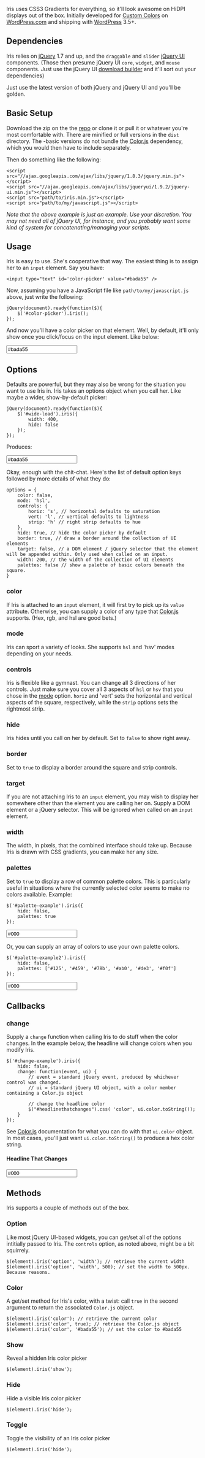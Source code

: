 Iris uses CSS3 Gradients for everything, so it'll look awesome on HiDPI displays out of the box. Initially developed for [Custom Colors](http://en.blog.wordpress.com/2012/07/11/go-ahead-add-a-splash-of-color/) on [WordPress.com](http://wordpress.com/) and shipping with [WordPress][] 3.5+.

## Dependencies

Iris relies on [jQuery][] 1.7 and up, and the `draggable` and `slider` [jQuery UI][] components. (Those then presume jQuery UI `core`, `widget`, and `mouse` components. Just use the jQuery UI [download builder](http://jqueryui.com/download/) and it'll sort out your dependencies)

Just use the latest version of both jQuery and jQuery UI and you'll be golden.

## Basic Setup

Download the zip on the the [repo][] or clone it or pull it or whatever you're most comfortable with. There are minified or full versions in the `dist` directory. The -basic versions do not bundle the [Color.js][] dependency, which you would then have to include separately.

Then do something like the following:

	<script src="//ajax.googleapis.com/ajax/libs/jquery/1.8.3/jquery.min.js"></script>
	<script src="//ajax.googleapis.com/ajax/libs/jqueryui/1.9.2/jquery-ui.min.js"></script>
	<script src="path/to/iris.min.js"></script>
	<script src="path/to/my/javascript.js"></script>

*Note that the above example is just an example. Use your discretion. You may not need all of jQuery UI, for instance, and you probably want some kind of system for concatenating/managing your scripts.*

## Usage

Iris is easy to use. She's cooperative that way. The easiest thing is to assign her to an `input` element. Say you have:

	<input type="text" id='color-picker' value="#bada55" />

Now, assuming you have a JavaScript file like `path/to/my/javascript.js` above, just write the following:

	jQuery(document).ready(function($){
		$('#color-picker').iris();
	});

And now you'll have a color picker on that element. Well, by default, it'll only show once you click/focus on the input element. Like below:

<input type="text" id='color-picker' value="#bada55" />
<script>
	jQuery(document).ready(function($){
		$('#color-picker').iris();
	});
</script>

## Options

Defaults are powerful, but they may also be wrong for the situation you want to use Iris in. Iris takes an options object when you call her. Like maybe a wider, show-by-default picker:

	jQuery(document).ready(function($){
		$('#wide-load').iris({
			width: 400,
			hide: false 
		});
	});

Produces:

<input type="text" id='wide-load' value="#bada55" />
<script>
	jQuery(document).ready(function($){
		$('#wide-load').iris({
			width: 400,
			hide: false 
		});
	});
</script>

Okay, enough with the chit-chat. Here's the list of default option keys followed by more details of what they do:

	options = {
		color: false,
		mode: 'hsl',
		controls: {
			horiz: 's', // horizontal defaults to saturation
			vert: 'l', // vertical defaults to lightness
			strip: 'h' // right strip defaults to hue
		},
		hide: true, // hide the color picker by default
		border: true, // draw a border around the collection of UI elements
		target: false, // a DOM element / jQuery selector that the element will be appended within. Only used when called on an input.
		width: 200, // the width of the collection of UI elements
		palettes: false // show a palette of basic colors beneath the square.
	}

### color

If Iris is attached to an `input` element, it will first try to pick up its `value` attribute. Otherwise, you can supply a color of any type that [Color.js][] supports. (Hex, rgb, and hsl are good bets.)

### mode

Iris can sport a variety of looks. She supports `hsl` and 'hsv' modes depending on your needs.

### controls

Iris is flexible like a gymnast. You can change all 3 directions of her controls. Just make sure you cover all 3 aspects of `hsl` or `hsv` that you chose in the [mode](#mode) option. `horiz` and 'vert' sets the horizontal and vertical aspects of the square, respectively, while the `strip` options sets the rightmost strip.

### hide

Iris hides until you call on her by default. Set to `false` to show right away.

### border

Set to `true` to display a border around the square and strip controls.

### target

If you are not attaching Iris to an `input` element, you may wish to display her somewhere other than the element you are calling her on. Supply a DOM element or a jQuery selector. This will be ignored when called on an `input` element.

### width

The width, in pixels, that the combined interface should take up. Because Iris is drawn with CSS gradients, you can make her any size.

### palettes

Set to `true` to display a row of common palette colors. This is particularly useful in situations where the currently selected color seems to make no colors available. Example:

	$('#palette-example').iris({
		hide: false,
		palettes: true
	});

<input type="text" id="palette-example" value="#000" />
<script>
	jQuery(document).ready(function($){
		$('#palette-example').iris({
			hide: false,
			palettes: true
		});
	});
</script>

Or, you can supply an array of colors to use your own palette colors.

	$('#palette-example2').iris({
		hide: false,
		palettes: ['#125', '#459', '#78b', '#ab0', '#de3', '#f0f']
	});

<input type="text" id="palette-example2" value="#000" />
<script>
	jQuery(document).ready(function($){
		$('#palette-example2').iris({
			hide: false,
			palettes: ['#125', '#459', '#78b', '#ab0', '#de3', '#f0f']
		});
	});
</script>

## Callbacks

### change

Supply a `change` function when calling Iris to do stuff when the color changes. In the example below, the headline will change colors when you modify Iris.

	$('#change-example').iris({
		hide: false,
		change: function(event, ui) {
			// event = standard jQuery event, produced by whichever control was changed.
			// ui = standard jQuery UI object, with a color member containing a Color.js object

			// change the headline color
			$("#headlinethatchanges").css( 'color', ui.color.toString());
		}
	});

See [Color.js][] documentation for what you can do with that `ui.color` object. In most cases, you'll just want `ui.color.toString()` to produce a hex color string.

#### Headline That Changes

<input type="text" id="change-example" value="#000" />
<script>
	jQuery(document).ready(function($){
		$('#change-example').iris({
			hide: false,
			change: function(event, ui) {
				$("#headlinethatchanges").css( 'color', ui.color.toString());
			}
		});
	});
</script>

## Methods

Iris supports a couple of methods out of the box.

### Option

Like most jQuery UI-based widgets, you can get/set all of the options intitially passed to Iris. The `controls` option, as noted above, might be a bit squirrely.

	$(element).iris('option', 'width'); // retrieve the current width
	$(element).iris('option', 'width', 500); // set the width to 500px. Because reasons.

### Color

A get/set method for Iris's color, with a twist: call `true` in the second argument to return the associated `Color.js` object.

	$(element).iris('color'); // retrieve the current color
	$(element).iris('color', true); // retrieve the Color.js object
	$(element).iris('color', '#bada55'); // set the color to #bada55

### Show

Reveal a hidden Iris color picker

	$(element).iris('show');

### Hide

Hide a visible Iris color picker

	$(element).iris('hide');

### Toggle

Toggle the visibility of an Iris color picker

	$(element).iris('hide');


[jQuery]: http://jquery.com/

[jQuery UI]: http://jqueryui.com/

[Color.js]: https://github.com/Automattic/Color.js

[repo]: https://github.com/Automattic/Iris

[WordPress]: http://wordpress.org/
